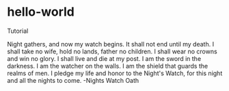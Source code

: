 # hello-world
Tutorial


Night gathers, and now my watch begins. It shall not end until my death. I shall take no wife, hold no lands, father no children. I shall wear no crowns and win no glory. I shall live and die at my post. I am the sword in the darkness. I am the watcher on the walls. I am the shield that guards the realms of men. I pledge my life and honor to the Night's Watch, for this night and all the nights to come. -Nights Watch Oath
